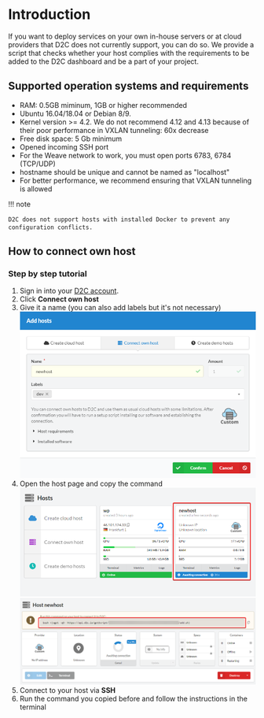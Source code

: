 # Introduction

If you want to deploy services on your own in-house servers or at cloud providers that D2C does not currently support, you can do so. We provide a script that checks whether your host complies with the requirements to be added to the D2C dashboard and be a part of your project.

## Supported operation systems and requirements

- RAM: 0.5GB miminum, 1GB or higher recommended
- Ubuntu 16.04/18.04 or Debian 8/9.
- Kernel version >= 4.2. We do not recommend 4.12 and 4.13 because of their poor performance in VXLAN tunneling: 60x decrease
- Free disk space: 5 Gb minimum
- Opened incoming SSH port
- For the Weave network to work, you must open ports 6783, 6784 (TCP/UDP)
- hostname should be unique and cannot be named as "localhost"
- For better performance, we recommend ensuring that VXLAN tunneling is allowed

!!! note

    D2C does not support hosts with installed Docker to prevent any configuration conflicts.

## How to connect own host

<!-- ### Video tutorial

<iframe width="640" height="360" src="https://www.youtube.com/embed/CfX8kkZny2Y" frameborder="0" allow="autoplay; encrypted-media" allowfullscreen></iframe>
<br> -->

### Step by step tutorial

1. Sign in into your [D2C account](https://panel.d2c.io/user/login).
2. Click **Connect own host**
3. Give it a name (you can also add labels but it's not necessary)
![Connecting own host](../img/new_interface/connecting_own_host_popup.png)
4. Open the host page and copy the command
![Connecting own host](../img/new_interface/own_host_card.png)
![Connecting own host](../img/new_interface/link_for_connecting_host.png)
5. Connect to your host via **SSH**
6. Run the command you copied before and follow the instructions in the terminal
